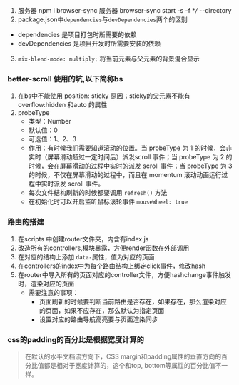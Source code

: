 1. 服务器 npm i browser-sync 服务器 browser-sync start -s -f **/* --directory
2. package.json中`dependencies`与`devDependencies`两个的区别
  - dependencies 是项目打包时所需要的依赖
  - devDependencies 是项目开发时所需要安装的依赖
3. `mix-blend-mode: multiply;` 将当前元素与父元素的背景混合显示
### better-scroll 使用的坑,以下简称bs
1. 在bs中不能使用 position: sticky 原因；sticky的父元素不能有overflow:hidden 和auto 的属性
2. probeType
   - 类型：Number
   - 默认值：0
   - 可选值：1、2、3
   - 作用：有时候我们需要知道滚动的位置。当 probeType 为 1 的时候，会非实时（屏幕滑动超过一定时间后）派发scroll 事件；当 probeType 为 2 的时候，会在屏幕滑动的过程中实时的派发 scroll 事件；当 probeType 为 3 的时候，不仅在屏幕滑动的过程中，而且在 momentum 滚动动画运行过程中实时派发 scroll 事件。
   - 每次文件结构刷新的时候都要调用 `refresh()` 方法
   - 在初始化时可以开启监听鼠标滚轮事件 `mouseWheel: true`
### 路由的搭建
1. 在scripts 中创建router文件夹，内含有index.js
2. 改造所有的controllers,模块暴露，方便render函数在外部调用
3. 在对应的结构上添加 `data-`属性，值为对应的页面
4. 在controllers的index中为每个路由结构上绑定click事件，修改hash
5. 在router中导入所有的页面对应的controller文件，方便hashchange事件触发时，渲染对应的页面
    - 需要注意的事项：
      - 页面刷新的时候要判断当前路由是否存在，如果存在，那么渲染对应的页面，如果不应存在，那么默认为指定页面
      - 设置对应的路由导航高亮要与页面渲染同步
### css的padding的百分比是根据宽度计算的
>在默认的水平文档流方向下，CSS margin和padding属性的垂直方向的百分比值都是相对于宽度计算的，这个和top, bottom等属性的百分比值不一样。